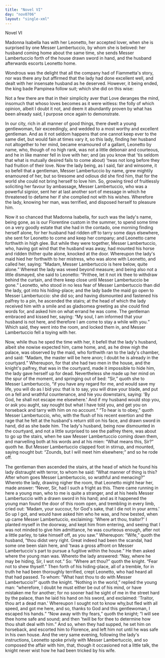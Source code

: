 ```yaml
---
title: "Novel VI"
day: "nov0706"
layout: "single-xml"
---
```

<div id="nov0706" type="novella" who="pampinea"><head>Novel VI</head><argument><p><milestone id="p07060001"/><!--(i)-->Madonna Isabella has with her Leonetto, her
accepted lover, when she is surprised by one Messer Lambertuccio, by whom she is beloved:
her husband coming home about the same time, she sends Messer Lambertuccio forth of the
house drawn sword in hand, and the husband afterwards escorts Leonetto
home.<!--(/i)--></p></argument><div3 type="commentary" who="author"><p><milestone id="p07060002"/><!--(sc)-->Wondrous<!--(/sc)--> was the delight that
	all the company had of Fiammetta's story, nor was there any but affirmed that the lady had
	done excellent well, and dealt with her insensate husband as he deserved.  However, it
	being ended, the king bade Pampinea follow suit; which she did on this wise:</p></div3><div3 type="commentary" who="pampinea"><p><milestone id="p07060003"/>Not a few there are that in their simplicity aver that Love deranges the mind,
	insomuch that whoso loves becomes as it were witless: the folly of which opinion, albeit I
	doubt it not, and deem it abundantly proven by what has been already said, I purpose once
	again to demonstrate.</p></div3><p><milestone id="p07060004"/>In our city, rich in all manner of good things, there dwelt a
young gentlewoman, fair exceedingly, and wedded to a most worthy and excellent
gentleman. <milestone id="p07060005"/>And as it not seldom happens that one cannot keep ever to the same
diet, but would fain at times vary it, so this lady, finding her husband not altogether to
her mind, became enamoured of a gallant, Leonetto by name, who, though of no high rank,
was not a little debonair and courteous, and he in like manner
fell in love with her; and (as you know that 'tis seldom that what is
mutually desired fails to come about) 'twas not long before they had
fruition of their love. <milestone id="p07060006"/>Now the lady being, as I said, fair and winsome,
it so befell that a gentleman, Messer Lambertuccio by name, grew mightily enamoured of
her, but so tiresome and odious did she <pb n="142"/>find him, that for the world she could
not bring herself to love him.  So, growing tired of fruitlessly soliciting her favour by
ambassage, Messer Lambertuccio, who was a powerful signior, sent her at last another sort
of message in which he threatened to defame her if she complied not with his
wishes. Wherefore the lady, knowing her man, was terrified, and disposed herself to
pleasure him.</p><p><milestone id="p07060007"/>Now it so chanced that Madonna Isabella, for such was the lady's
name, being gone, as is our Florentine custom in the summer, to spend some time on a very
goodly estate that she had in the contado, one morning finding herself alone, for her
husband had ridden off to tarry some days elsewhere, she sent for Leonetto to come and
keep her company; and Leonetto came forthwith in high glee. <milestone id="p07060008"/>But while they were
together, Messer Lambertuccio, who, having got wind that the husband was away, had mounted
his horse and ridden thither quite alone, knocked at the door. <milestone id="p07060009"/>Whereupon the
lady's maid hied her forthwith to her mistress, who was alone with Leonetto, and called
her, saying: <q direct="unspecified">Madam, Messer Lambertuccio is here below, quite alone.</q>
<milestone id="p07060010"/>Whereat the lady was vexed beyond measure; and being also not a little
dismayed, she said to Leonetto: <q direct="unspecified">Prithee, let it not irk thee to withdraw behind the
curtain, and there keep close until Messer Lambertuccio be gone.</q> <milestone id="p07060011"/>Leonetto,
who stood in no less fear of Messer Lambertuccio than did the lady, got into his
hiding-place; and the lady bade the maid go open to Messer Lambertuccio: she did so; and
having dismounted and fastened his palfrey to a pin, he ascended the stairs; <milestone id="p07060012"/>at
the head of which the lady received him with a smile and as gladsomea greeting as she
could find words for, and asked him on what errand he was come.  <milestone id="p07060013"/>The gentleman
embraced and kissed her, saying: <q direct="unspecified">My soul, I am informed that your husband is not here,
and therefore I am come to stay a while with you.</q> Which said, they went into the room,
and locked them in, and Messer Lambertuccio fell a toying with her.</p><p><milestone id="p07060014"/>Now, while thus
he sped the time with her, it befell that the lady's husband, albeit she nowise expected
him, came home, and, as he drew nigh the palace, was observed by the maid, who forthwith
ran to the lady's chamber, and said: <q direct="unspecified">Madam, the master will be here anon; I doubt he is
already in the courtyard.</q> <milestone id="p07060015"/>Whereupon, for that she had two men in the house,
and the knight's palfrey, that was in the courtyard, made it impossible to hide him, the
lady gave <pb n="143"/>herself up for dead. Nevertheless she made up her mind on the spur
of the moment, and springing out of bed: <q direct="unspecified">Sir,</q> quoth she to Messer Lambertuccio,
<q direct="unspecified">if you have any regard for me, and would save my life, you will do as I bid you:
<milestone id="p07060016"/>that is to say, you will draw your blade, and put on a fell and wrathful
countenance, and hie you downstairs, saying: 'By God, he shall not escape me elsewhere.'
And if my husband would stop you, or ask you aught, say nought but what I have told you,
and get you on horseback and tarry with him on no account.</q> <milestone id="p07060017"/><q direct="unspecified">To hear is to
obey,</q> quoth Messer Lambertuccio, who, with the flush of his recent exertion and the
rage that he felt at the husband's return still on his face, and drawn sword in hand, did
as she bade him. The lady's husband, being now dismounted in the courtyard, and not a
little surprised to see the palfrey there, was about to go up the stairs, when he saw
Messer Lambertuccio coming down them, and marvelling both at his words and at
his mien: <q direct="unspecified">What means this, Sir?</q> quoth he. <milestone id="p07060018"/>But Messer Lambertuccio
clapped foot in stirrup, and mounted, saying nought but: <q direct="unspecified">Zounds, but I will meet him
elsewhere;</q> and so he rode off.</p><p><milestone id="p07060019"/>The gentleman then ascended the stairs, at the
head of which he found his lady distraught with terror, to whom he said: <q direct="unspecified">What manner of
thing is this? After whom goes Messer Lambertuccio, so wrathful and menacing?</q>
<milestone id="p07060020"/>Whereto the lady, drawing nigher the room, that Leonetto might hear her, made
answer: <q direct="unspecified">Never, Sir, had I such a fright as this. There came running in here a young
man, who to me is quite a stranger, and at his heels Messer Lambertuccio with a drawn
sword in his hand; and as it happened the young man found the door of this room open, and
trembling in every limb, cried out: 'Madam, your succour, for God's sake, that I die not
in your arms.'  <milestone id="p07060021"/>So up I got, and would have asked him who he was, and how
bested, when up came Messer Lambertuccio, exclaiming: 'Where art thou, traitor?' I planted
myself in the doorway, and kept him from entering, and seeing that I was not minded to
give him admittance, he was courteous enough, after not a little parley, to take himself
off, as you saw.</q> <milestone id="p07060022"/>Whereupon:
<q direct="unspecified">Wife,</q> quoth the husband, <q direct="unspecified">thou didst very right. Great indeed had been the
scandal, had some one been slain here, and 'twas a gross affront on Messer Lambertuccio's
part to pursue a fugitive within the house.</q> He then asked where the young man
was. <milestone id="p07060023"/>Whereto <pb n="144"/>the lady answered: <q direct="unspecified">Nay, where he may be hiding,
Sir, I wot not.</q> <milestone id="p07060024"/>So: <q direct="unspecified">Where art thou?</q> quoth the knight. <q direct="unspecified">Fear not to
shew thyself.</q> <milestone id="p07060025"/>Then forth of his hiding-place, all of a tremble, for in
truth he had been thoroughly terrified, crept Leonetto, who had heard all that had passed.
<milestone id="p07060026"/>To whom: <q direct="unspecified">What hast thou to do with Messer Lambertuccio?</q> quoth the
knight. <milestone id="p07060027"/><q direct="unspecified">Nothing in the world,</q> replied the young man: <q direct="unspecified">wherefore, I
doubt he must either be out of his mind, or have mistaken me for another; for no sooner
had he sight of me in the street hard by the palace, than he laid his hand on his sword,
and exclaimed: 'Traitor, thou art a dead man.'  Whereupon I sought not to know why,but
fled with all speed, and got me here, and so, thanks to God and this gentlewoman, I
escaped his hands.</q> <milestone id="p07060028"/><q direct="unspecified">Now away with thy fears,</q> quoth the knight; <q direct="unspecified">I
will see thee home safe and sound; and then 'twill be for thee to
determine how thou shalt deal with him.</q> <milestone id="p07060029"/>And so, when they had supped, he
set him on horseback, and escorted him to Florence, and left him not until he was safe in
his own house. And the very same evening, following the lady's instructions, Leonetto
spoke privily with Messer Lambertuccio, and so composed the affair with him, that, though
it occasioned not a little talk, the knight never wist how he had been tricked by his
wife.</p></div>